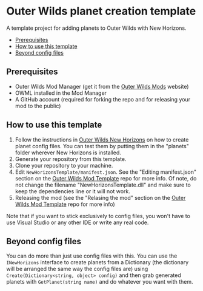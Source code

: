 # Outer Wilds planet creation template
 A template project for adding planets to Outer Wilds with New Horizons.

<!-- TOC -->
- [Prerequisites](#prerequisites)
- [How to use this template](#how-to-use-this-template)
- [Beyond config files](#beyond-config-files)

<!-- /TOC -->

## Prerequisites
- Outer Wilds Mod Manager (get it from the [Outer Wilds Mods](https://outerwildsmods.com/) website)
- OWML installed in the Mod Manager
- A GitHub account (required for forking the repo and for releasing your mod to the public)

## How to use this template
1. Follow the instructions in [Outer Wilds New Horizons](https://github.com/xen-42/outer-wilds-new-horizons) on how to create planet config files. You can test them by putting them in the "planets" folder wherever New Horizons is installed.
2. Generate your repository from this template.
3. Clone your repository to your machine.
4. Edit `NewHorizonsTemplate/manifest.json`. See the "Editing manifest.json" section on the [Outer Wilds Mod Template](https://github.com/Raicuparta/ow-mod-template) repo for more info. Of note, do not change the filename "NewHorizonsTemplate.dll" and make sure to keep the dependencies line or it will not work.
5. Releasing the mod (see the "Relasing the mod" section on the  [Outer Wilds Mod Template](https://github.com/Raicuparta/ow-mod-template) repo for more info)

Note that if you want to stick exclusively to config files, you won't have to use Visual Studio or any other IDE or write any real code.

## Beyond config files
You can do more than just use config files with this. You can use the `INewHorizons` interface to create planets from a Dictionary (the dictionary will be arranged the same way the config files are) using `Create(Dictionary<string, object> config)` and then grab generated planets with `GetPlanet(string name)` and do whatever you want with them. 
